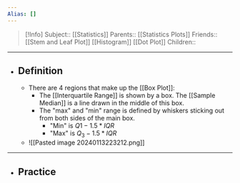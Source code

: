 ```yaml
---
Alias: []
---
```

> [!Info]
> Subject:: [[Statistics]]
> Parents:: [[Statistics Plots]]
> Friends:: [[Stem and Leaf Plot]] [[Histogram]] [[Dot Plot]]
> Children:: 
---
- ## Definition
	- There are 4 regions that make up the [[Box Plot]]:
		- The [[Interquartile Range]] is shown by a box. The [[Sample Median]] is a line drawn in the middle of this box. 
		- The "max" and "min" range is defined by whiskers sticking out from both sides of the main box.
			- "Min" is $Q1-1.5*IQR$
			- "Max" is $Q_{3}-1.5*IQR$
	- ![[Pasted image 20240113223212.png]]
---
- ## Practice